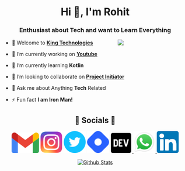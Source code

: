 <h1 align="center">Hi 👋, I'm Rohit</h1>
<h3 align="center">Enthusiast about Tech and want to Learn Everything</h3>

<img align="right"
    src='https://user-images.githubusercontent.com/5713670/87202985-820dcb80-c2b6-11ea-9f56-7ec461c497c3.gif'
    width="190px">

- 🦁 Welcome to **[King Technologies](https://kingtechnologies.in "King Tech")**

- 🏮 I’m currently working on **[Youtube](https://www.youtube.com/channel/UCBkOLsuxGJJRVyV2UIK9alQ?sub_confirmation=1 "Thanks for Visiting")**

- 🌱 I’m currently learning **Kotlin**

- 🎊 I’m looking to collaborate on **[Project Initiator](https://github.com/king-technologies/Project_Initiator "Project
Initiator")**

- 💬 Ask me about Anything **Tech** Related

- ⚡ Fun fact **I am Iron Man!**

<h2 align="center">🌟 Socials 🌟</h2>

<p align="center">
    <a href="mailto:rohitjain19060@gmail.com?subject=Hi%20from%20Github" title="Gmail">
        <img src="./assets/images/Gmail.svg" alt="Gmail" width="75x" /></a>
    <a href="https://www.instagram.com/king_rohit_jain/" title="Instagram">
        <img src="./assets/images/Instagram.svg" alt="Instagram" width="60px" /></a>
    <a href="https://twitter.com/Rohit_Jain19060" title="Twitter">
        <img src="./assets/images/Twitter.svg" alt="Twitter" width="60px" /></a>
    <a href="https://rohit19060.hashnode.dev/" title="Hashnode">
        <img src="./assets/images/Hashnode.svg" alt="Hashnode" width="60px" /></a>
    <a href="https://dev.to/rohit19060" title="Dev.to">
        <img src="./assets/images/Dev.svg" alt="Dev.to" width="60px" /> </a>
    <a href="https://wa.me/message/2BFKBEIG53U6H1" title="Whatsapp">
        <img src="./assets/images/Whatsapp.svg" alt="Whatsapp" width="60px"> </a>
    <a href="https://www.linkedin.com/in/rohit19060/" title="LinkedIn">
        <img src="./assets/images/Linkedin.svg" alt="LinkedIn" width="60px" /></a>
</p>
<p align="center"><a href="https://github.com/Rohit19060?tab=repositories" title="Profile">
        <img src="https://github-readme-stats.vercel.app/api?username=rohit19060&show_icons=true&locale=en"
            alt="Github Stats" /></a>
</p>
